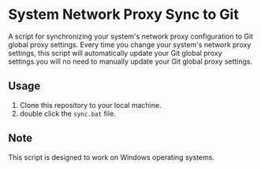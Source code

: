 # System Network Proxy Sync to Git

A script for synchronizing your system's network proxy configuration to Git global proxy settings.
Every time you change your system's network proxy settings, this script will automatically update your Git global proxy settings.you will no need to manually update your Git global proxy settings.

## Usage

1. Clone this repository to your local machine.
2. double click the `sync.bat` file.

## Note

This script is designed to work on Windows operating systems.
